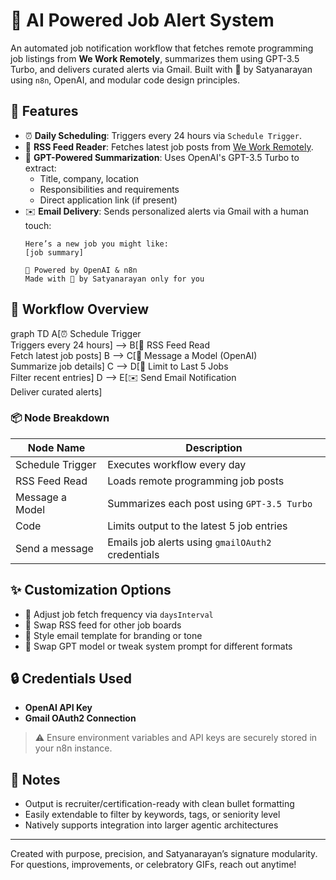 
# 🧠 AI Powered Job Alert System

An automated job notification workflow that fetches remote programming job listings from **We Work Remotely**, summarizes them using GPT-3.5 Turbo, and delivers curated alerts via Gmail. Built with 💓 by Satyanarayan using `n8n`, OpenAI, and modular code design principles.

## 🚀 Features

- ⏰ **Daily Scheduling**: Triggers every 24 hours via `Schedule Trigger`.
- 📡 **RSS Feed Reader**: Fetches latest job posts from [We Work Remotely](https://weworkremotely.com/categories/remote-programming-jobs.rss).
- 📝 **GPT-Powered Summarization**: Uses OpenAI's GPT-3.5 Turbo to extract:
  - Title, company, location  
  - Responsibilities and requirements  
  - Direct application link (if present)
- ✉️ **Email Delivery**: Sends personalized alerts via Gmail with a human touch:
  ```
  Here’s a new job you might like:
  [job summary]

  🧠 Powered by OpenAI & n8n  
  Made with 💓 by Satyanarayan only for you
  ```

## 🧩 Workflow Overview

graph TD
  A[⏰ Schedule Trigger<br>Triggers every 24 hours] --> B[📡 RSS Feed Read<br>Fetch latest job posts]
  B --> C[🧠 Message a Model (OpenAI)<br>Summarize job details]
  C --> D[🔢 Limit to Last 5 Jobs<br>Filter recent entries]
  D --> E[✉️ Send Email Notification<br>Deliver curated alerts]


### 📦 Node Breakdown

| Node Name         | Description                                       |
|-------------------|---------------------------------------------------|
| Schedule Trigger  | Executes workflow every day                       |
| RSS Feed Read     | Loads remote programming job posts                |
| Message a Model   | Summarizes each post using `GPT-3.5 Turbo`        |
| Code              | Limits output to the latest 5 job entries         |
| Send a message    | Emails job alerts using `gmailOAuth2` credentials |

## ✨ Customization Options

- 🔁 Adjust job fetch frequency via `daysInterval`
- 📂 Swap RSS feed for other job boards
- 🎨 Style email template for branding or tone
- 🤖 Swap GPT model or tweak system prompt for different formats

## 🔒 Credentials Used

- **OpenAI API Key**
- **Gmail OAuth2 Connection**

> ⚠️ Ensure environment variables and API keys are securely stored in your n8n instance.

## 📌 Notes

- Output is recruiter/certification-ready with clean bullet formatting
- Easily extendable to filter by keywords, tags, or seniority level
- Natively supports integration into larger agentic architectures

---

Created with purpose, precision, and Satyanarayan’s signature modularity.  
For questions, improvements, or celebratory GIFs, reach out anytime!

